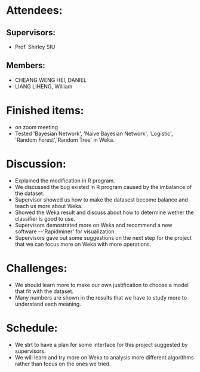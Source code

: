 # Attendees:
## Supervisors:
* Prof. Shirley SIU
## Members:
* CHEANG WENG HEI, DANIEL
* LIANG LIHENG, William

# Finished items:
* on zoom meeting
* Tested 'Bayesian Network', 'Naive Bayesian Network', 'Logistic', 'Random Forest','Random Tree' in Weka.

# Discussion:
* Explained the modification in R program.
* We discussed the bug existed in R program caused by the imbalance of the dataset.
* Supervisor showed us how to make the datasest become balance and teach us more about Weka.
* Showed the Weka result and discuss about how to determine wether the classifier is good to use.
* Supervisors demostrated more on Weka and recommend a new software --'Rapidminer' for visualization.
* Supervisors gave out some suggestions on the next step for the project that we can focus more on Weka with more operations.

# Challenges:
* We should learn more to make our own justification to choose a model that fit with the dataset.
* Many numbers are shown in the results that we have to study more to understand each meaning.

# Schedule:
* We strt to have a plan for some interface for this project suggested by supervisors.
* We will learn and try more on Weka to analysis more different algorithms rather than focus on the ones we tried.
